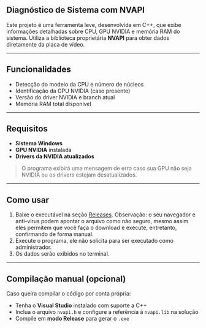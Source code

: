 ## Diagnóstico de Sistema com NVAPI

Este projeto é uma ferramenta leve, desenvolvida em C++, que exibe informações detalhadas sobre CPU, GPU NVIDIA e memória RAM do sistema. Utiliza a biblioteca proprietária **NVAPI** para obter dados diretamente da placa de vídeo.

---

## Funcionalidades

- Detecção do modelo da CPU e número de núcleos
- Identificação da GPU NVIDIA (caso presente)
- Versão do driver NVIDIA e branch atual
- Memória RAM total disponível

---

## Requisitos

- **Sistema Windows**
- **GPU NVIDIA** instalada
- **Drivers da NVIDIA atualizados**

> O programa exibirá uma mensagem de erro caso sua GPU não seja NVIDIA ou os drivers estejam desatualizados.

---

## Como usar

1. Baixe o executável na seção [Releases](https://github.com/LAmarilio/Identificador-de-Hardware-Nvidia-CPP/releases/tag/v1.0.0).
Observação: o seu navegador e anti-virus podem apontar o arquivo como não seguro, mesmo assim eles permitem que você faça o download e execute, entretanto, confirmando de forma manual.
2. Execute o programa, ele não solicita para ser executado como administrador.
3. Os dados serão exibidos no terminal.

---

## Compilação manual (opcional)

Caso queira compilar o código por conta própria:

- Tenha o **Visual Studio** instalado com suporte a C++
- Inclua o arquivo `nvapi.h` e configure a referência à `nvapi.lib` na solução
- Compile em **modo Release** para gerar o `.exe`
